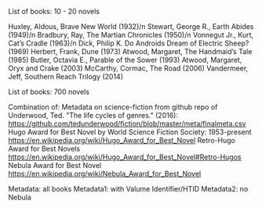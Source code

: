 List of books: 10 - 20 novels

Huxley, Aldous, Brave New World (1932)/n
Stewart, George R., Earth Abides (1949)/n
Bradbury, Ray, The Martian Chronicles (1950)/n
Vonnegut Jr., Kurt, Cat’s Cradle (1963)/n
Dick, Philip K. Do Androids Dream of Electric Sheep? (1969)
Herbert, Frank, Dune (1973)
Atwood, Margaret, The Handmaid’s Tale (1985)
Butler, Octavia E., Parable of the Sower (1993)
Atwood, Margaret, Oryx and Crake (2003)
McCarthy, Cormac, The Road (2006)
Vandermeer, Jeff, Southern Reach Trilogy (2014)


List of books: 700 novels

Combination of:
Metadata on science-fiction from github repo of Underwood, Ted. "The life cycles of genres." (2016):
https://github.com/tedunderwood/fiction/blob/master/meta/finalmeta.csv
Hugo Award for Best Novel by World Science Fiction Society: 1953-present
https://en.wikipedia.org/wiki/Hugo_Award_for_Best_Novel
Retro-Hugo Award for Best Novels
https://en.wikipedia.org/wiki/Hugo_Award_for_Best_Novel#Retro-Hugos
Nebula Award for Best Novel
https://en.wikipedia.org/wiki/Nebula_Award_for_Best_Novel

Metadata: all books
Metadata1: with Valume Identifier/HTID
Metadata2: no Nebula

